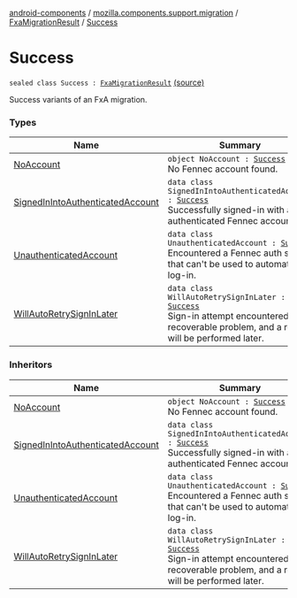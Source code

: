 [android-components](../../../index.md) / [mozilla.components.support.migration](../../index.md) / [FxaMigrationResult](../index.md) / [Success](./index.md)

# Success

`sealed class Success : `[`FxaMigrationResult`](../index.md) [(source)](https://github.com/mozilla-mobile/android-components/blob/master/components/support/migration/src/main/java/mozilla/components/support/migration/FennecFxaMigration.kt#L55)

Success variants of an FxA migration.

### Types

| Name | Summary |
|---|---|
| [NoAccount](-no-account.md) | `object NoAccount : `[`Success`](./index.md)<br>No Fennec account found. |
| [SignedInIntoAuthenticatedAccount](-signed-in-into-authenticated-account/index.md) | `data class SignedInIntoAuthenticatedAccount : `[`Success`](./index.md)<br>Successfully signed-in with an authenticated Fennec account. |
| [UnauthenticatedAccount](-unauthenticated-account/index.md) | `data class UnauthenticatedAccount : `[`Success`](./index.md)<br>Encountered a Fennec auth state that can't be used to automatically log-in. |
| [WillAutoRetrySignInLater](-will-auto-retry-sign-in-later/index.md) | `data class WillAutoRetrySignInLater : `[`Success`](./index.md)<br>Sign-in attempt encountered a recoverable problem, and a retry will be performed later. |

### Inheritors

| Name | Summary |
|---|---|
| [NoAccount](-no-account.md) | `object NoAccount : `[`Success`](./index.md)<br>No Fennec account found. |
| [SignedInIntoAuthenticatedAccount](-signed-in-into-authenticated-account/index.md) | `data class SignedInIntoAuthenticatedAccount : `[`Success`](./index.md)<br>Successfully signed-in with an authenticated Fennec account. |
| [UnauthenticatedAccount](-unauthenticated-account/index.md) | `data class UnauthenticatedAccount : `[`Success`](./index.md)<br>Encountered a Fennec auth state that can't be used to automatically log-in. |
| [WillAutoRetrySignInLater](-will-auto-retry-sign-in-later/index.md) | `data class WillAutoRetrySignInLater : `[`Success`](./index.md)<br>Sign-in attempt encountered a recoverable problem, and a retry will be performed later. |
